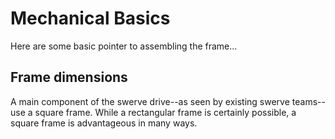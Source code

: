 # Mechanical Basics

Here are some basic pointer to assembling the frame...

## Frame dimensions

A main component of the swerve drive--as seen by existing swerve teams--use a square frame. While a rectangular frame is certainly possible, a square frame is advantageous in many ways.
